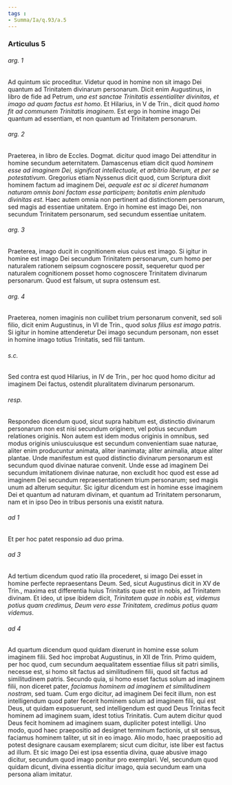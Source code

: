 ```yaml
---
tags : 
- Summa/Ia/q.93/a.5
---
```


### Articulus 5

###### arg. 1
Ad quintum sic proceditur. Videtur quod in homine non sit imago Dei quantum ad Trinitatem divinarum personarum. Dicit enim Augustinus, in libro de fide ad Petrum, *una est sanctae Trinitatis essentialiter divinitas, et imago ad quam factus est homo*. Et Hilarius, in V de Trin., dicit quod *homo fit ad communem Trinitatis imaginem*. Est ergo in homine imago Dei quantum ad essentiam, et non quantum ad Trinitatem personarum.

###### arg. 2
Praeterea, in libro de Eccles. Dogmat. dicitur quod imago Dei attenditur in homine secundum aeternitatem. Damascenus etiam dicit quod *hominem esse ad imaginem Dei, significat intellectuale, et arbitrio liberum, et per se potestativum*. Gregorius etiam Nyssenus dicit quod, cum Scriptura dixit hominem factum ad imaginem Dei, *aequale est ac si diceret humanam naturam omnis boni factam esse participem; bonitatis enim plenitudo divinitas est*. Haec autem omnia non pertinent ad distinctionem personarum, sed magis ad essentiae unitatem. Ergo in homine est imago Dei, non secundum Trinitatem personarum, sed secundum essentiae unitatem.

###### arg. 3
Praeterea, imago ducit in cognitionem eius cuius est imago. Si igitur in homine est imago Dei secundum Trinitatem personarum, cum homo per naturalem rationem seipsum cognoscere possit, sequeretur quod per naturalem cognitionem posset homo cognoscere Trinitatem divinarum personarum. Quod est falsum, ut supra ostensum est.

###### arg. 4
Praeterea, nomen imaginis non cuilibet trium personarum convenit, sed soli filio, dicit enim Augustinus, in VI de Trin., quod *solus filius est imago patris*. Si igitur in homine attenderetur Dei imago secundum personam, non esset in homine imago totius Trinitatis, sed filii tantum.

###### s.c.
Sed contra est quod Hilarius, in IV de Trin., per hoc quod homo dicitur ad imaginem Dei factus, ostendit pluralitatem divinarum personarum.

###### resp.
Respondeo dicendum quod, sicut supra habitum est, distinctio divinarum personarum non est nisi secundum originem, vel potius secundum relationes originis. Non autem est idem modus originis in omnibus, sed modus originis uniuscuiusque est secundum convenientiam suae naturae, aliter enim producuntur animata, aliter inanimata; aliter animalia, atque aliter plantae. Unde manifestum est quod distinctio divinarum personarum est secundum quod divinae naturae convenit. Unde esse ad imaginem Dei secundum imitationem divinae naturae, non excludit hoc quod est esse ad imaginem Dei secundum repraesentationem trium personarum; sed magis unum ad alterum sequitur. Sic igitur dicendum est in homine esse imaginem Dei et quantum ad naturam divinam, et quantum ad Trinitatem personarum, nam et in ipso Deo in tribus personis una existit natura.

###### ad 1
Et per hoc patet responsio ad duo prima.

###### ad 3
Ad tertium dicendum quod ratio illa procederet, si imago Dei esset in homine perfecte repraesentans Deum. Sed, sicut Augustinus dicit in XV de Trin., maxima est differentia huius Trinitatis quae est in nobis, ad Trinitatem divinam. Et ideo, ut ipse ibidem dicit, *Trinitatem quae in nobis est, videmus potius quam credimus, Deum vero esse Trinitatem, credimus potius quam videmus*.

###### ad 4
Ad quartum dicendum quod quidam dixerunt in homine esse solum imaginem filii. Sed hoc improbat Augustinus, in XII de Trin. Primo quidem, per hoc quod, cum secundum aequalitatem essentiae filius sit patri similis, necesse est, si homo sit factus ad similitudinem filii, quod sit factus ad similitudinem patris. Secundo quia, si homo esset factus solum ad imaginem filii, non diceret pater, *faciamus hominem ad imaginem et similitudinem nostram*, sed tuam. Cum ergo dicitur, ad imaginem Dei fecit illum, non est intelligendum quod pater fecerit hominem solum ad imaginem filii, qui est Deus, ut quidam exposuerunt, sed intelligendum est quod Deus Trinitas fecit hominem ad imaginem suam, idest totius Trinitatis. Cum autem dicitur quod Deus fecit hominem ad imaginem suam, dupliciter potest intelligi. Uno modo, quod haec praepositio ad designet terminum factionis, ut sit sensus, faciamus hominem taliter, ut sit in eo imago. Alio modo, haec praepositio ad potest designare causam exemplarem; sicut cum dicitur, iste liber est factus ad illum. Et sic imago Dei est ipsa essentia divina, quae abusive imago dicitur, secundum quod imago ponitur pro exemplari. Vel, secundum quod quidam dicunt, divina essentia dicitur imago, quia secundum eam una persona aliam imitatur.

